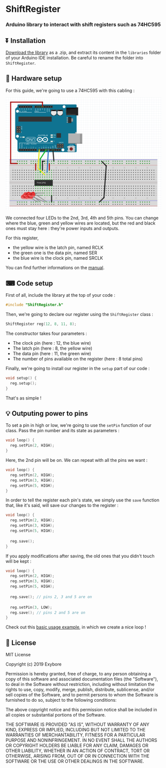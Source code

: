 # ShiftRegister

### Arduino library to interact with shift registers such as 74HC595

## ⏬ Installation

[Download the library](https://github.com/exybore/arduino-shift-register/archive/master.zip) as a .zip, and extract its content in the `libraries` folder of your Arduino IDE installation. Be careful to rename the folder into `ShiftRegister`.

## 🔌 Hardware setup

For this guide, we're going to use a 74HC595 with this cabling :

![schema](schema.png)

We connected four LEDs to the 2nd, 3rd, 4th and 5th pins. You can change where the blue, green and yellow wires are located, but the red and black ones must stay here : they're power inputs and outputs.

For this register,

- the yellow wire is the latch pin, named RCLK
- the green one is the data pin, named SER
- the blue wire is the clock pin, named SRCLK

You can find further informations on the [manual](http://www.ti.com/lit/ds/symlink/sn74hc595.pdf).

## ⌨ Code setup

First of all, include the library at the top of your code :

```cpp
#include "ShiftRegister.h"
```

Then, we're going to declare our register using the `ShiftRegister` class :

```cpp
ShiftRegister reg(12, 8, 11, 8);
```

The constructor takes four parameters :

- The clock pin (here : 12, the blue wire)
- The latch pin (here : 8, the yellow wire)
- The data pin (here : 11, the green wire)
- The number of pins available on the register (here : 8 total pins)

Finally, we're going to install our register in the `setup` part of our code :

```cpp
void setup() {
  reg.setup();
}
```

That's as simple !

## 💡 Outputing power to pins

To set a pin in high or low, we're going to use the `setPin` function of our class. Pass the pin number and its state as parameters :

```cpp
void loop() {
  reg.setPin(2, HIGH);
}
```

Here, the 2nd pin will be on. We can repeat with all the pins we want :

```cpp
void loop() {
  reg.setPin(2, HIGH);
  reg.setPin(3, HIGH);
  reg.setPin(5, HIGH);
}
```

In order to tell the register each pin's state, we simply use the `save` function that, like it's said, will save our changes to the register :

```cpp
void loop() {
  reg.setPin(2, HIGH);
  reg.setPin(3, HIGH);
  reg.setPin(5, HIGH);

  reg.save();
}
```

If you apply modifications after saving, the old ones that you didn't touch will be kept :

```cpp
void loop() {
  reg.setPin(2, HIGH);
  reg.setPin(3, HIGH);
  reg.setPin(5, HIGH);

  reg.save(); // pins 2, 3 and 5 are on

  reg.setPin(3, LOW);
  reg.save(); // pins 2 and 5 are on
}
```

Check out this [basic usage example](examples/BasicUsage/BasicUsage.ino), in which we create a nice loop !

## 📃 License

MIT License

Copyright (c) 2019 Exybore

Permission is hereby granted, free of charge, to any person obtaining a copy
of this software and associated documentation files (the "Software"), to deal
in the Software without restriction, including without limitation the rights
to use, copy, modify, merge, publish, distribute, sublicense, and/or sell
copies of the Software, and to permit persons to whom the Software is
furnished to do so, subject to the following conditions:

The above copyright notice and this permission notice shall be included in all
copies or substantial portions of the Software.

THE SOFTWARE IS PROVIDED "AS IS", WITHOUT WARRANTY OF ANY KIND, EXPRESS OR
IMPLIED, INCLUDING BUT NOT LIMITED TO THE WARRANTIES OF MERCHANTABILITY,
FITNESS FOR A PARTICULAR PURPOSE AND NONINFRINGEMENT. IN NO EVENT SHALL THE
AUTHORS OR COPYRIGHT HOLDERS BE LIABLE FOR ANY CLAIM, DAMAGES OR OTHER
LIABILITY, WHETHER IN AN ACTION OF CONTRACT, TORT OR OTHERWISE, ARISING FROM,
OUT OF OR IN CONNECTION WITH THE SOFTWARE OR THE USE OR OTHER DEALINGS IN THE
SOFTWARE.
